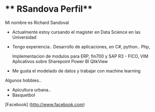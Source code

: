 # ** RSandova Perfil**

Mi nombre es Richard Sandoval 
- Actualmente estoy cursando el magister en Data Science en las Universidad 

- Tengo experiencia..
  Desarrollo de aplicaciones, en C#, python.. Php, 
  
  Implementacion de modulos para ERP, fin700 y SAP R3 - FICO, VIM
  Aplicativos sobre Sharepoint
  Power BI
  QlikView

- Me gusta el modelado de datos y trabajar con machine learning


Algunos hobbies..
- Apicultura urbana..
- Basquetbol

[Facebook] (http://www.facebook.com)

